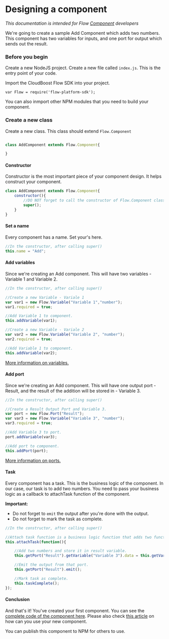 # Designing a component

*This documentation is intended for Flow [Component](../Component/README.md) developers*

We're going to create a sample Add Component which adds two numbers. This component has two variables for inputs, and one port for output which sends out the result. 

### Before you begin

Create a new NodeJS project. Create a new file called `index.js`. This is the entry point of your code. 

Import the CloudBoost Flow SDK into your project. 

```
var Flow = require('flow-platform-sdk');
```

You can also inmport other NPM modules that you need to build your component. 

### Create a new class

Create a new class. This class should extend `Flow.Component`

```javascript

class AddComponent extends Flow.Component{

} 

```

#### Constructor

Constructor is the most important piece of your component design. It helps construct your component. 

```javascript
class AddComponent extends Flow.Component{
    constructor(){
        //DO NOT forget to call the constructor of Flow.Component class. 
        super(); 
    }
}

```

#### Set a name

Every component has a name. Set your's here. 

```javascript
//In the constructor, after calling super()
this.name = "Add";
```

#### Add variables

Since we're creating an Add component. This will have two variables - Variable 1 and Variable 2. 

```javascript
//In the constructor, after calling super()

//Create a new Variable - Variale 1
var var1 = new Flow.Variable("Variable 1","number");
var1.required = true;

//Add Variable 1 to component.
this.addVariable(var1);

//Create a new Variable - Variale 2
var var2 = new Flow.Variable("Variable 2", "number");
var2.required = true;

//Add Variable 1 to component.
this.addVariable(var2);
```

[More information on variables.](../Variable/README.md)


#### Add port

Since we're creating an Add component. This will have one output port - Result, and the result of the addition will be stored in - Variable 3. 

```javascript
//In the constructor, after calling super()

//Create a Result Output Port and Variable 3.
var port = new Flow.Port("Result");
var var3 = new Flow.Variable("Variable 3", "number");
var3.required = true;

//Add Variable 3 to port. 
port.addVariable(var3);

//Add port to component.
this.addPort(port);
```

[More information on ports.](../Port/README.md)

#### Task

Every component has a task. This is the business logic of the component. In our case, our task is to add two numbers. You need to pass your business logic as a callback to attachTask function of the component. 

**Important:**
- Do not forget to `emit` the output after you're done with the output. 
- Do not forget to mark the task as complete. 

```javascript
//In the constructor, after calling super()

//Attach task function is a business logic function that adds two functions. 
this.attachTask(function(){

    //Add two numbers and store it in result variable. 
    this.getPort("Result").getVariable("Variable 3").data = this.getVariable("Variable 1").data + this.getVariable("Variable 2").data;

    //Emit the output from that port. 
    this.getPort("Result").emit();

    //Mark task as complete.
    this.taskComplete();
});
```

#### Conclusion

And that's it! You've created your first component. You can see the [complete code of the component here](../examples/add.js). Please also check [this article](../examples/use-a-component.md) on how can you use your new component. 

You can publish this component to NPM for others to use. 



 
